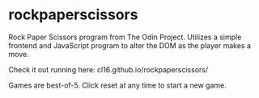 # rockpaperscissors
Rock Paper Scissors program from The Odin Project. Utilizes a simple frontend
and JavaScript program to alter the DOM as the player makes a move.

Check it out running here: cl16.github.io/rockpaperscissors/

Games are best-of-5. Click reset at any time to start a new game.
